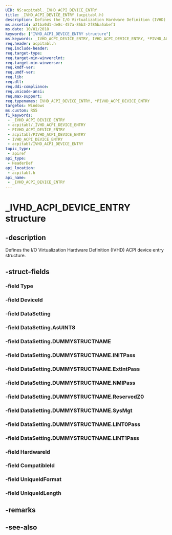 ```yaml
---
UID: NS:acpitabl._IVHD_ACPI_DEVICE_ENTRY
title: _IVHD_ACPI_DEVICE_ENTRY (acpitabl.h)
description: Defines the I/O Virtualization Hardware Definition (IVHD) ACPI device entry structure.
ms.assetid: a21ba0d1-de8c-457a-86b3-2f85ba5abef1
ms.date: 10/01/2018
keywords: ["IVHD_ACPI_DEVICE_ENTRY structure"]
ms.keywords: _IVHD_ACPI_DEVICE_ENTRY, IVHD_ACPI_DEVICE_ENTRY, *PIVHD_ACPI_DEVICE_ENTRY,
req.header: acpitabl.h
req.include-header: 
req.target-type: 
req.target-min-winverclnt: 
req.target-min-winversvr: 
req.kmdf-ver: 
req.umdf-ver: 
req.lib: 
req.dll: 
req.ddi-compliance: 
req.unicode-ansi: 
req.max-support: 
req.typenames: IVHD_ACPI_DEVICE_ENTRY, *PIVHD_ACPI_DEVICE_ENTRY
targetos: Windows
ms.custom: RS5
f1_keywords:
 - _IVHD_ACPI_DEVICE_ENTRY
 - acpitabl/_IVHD_ACPI_DEVICE_ENTRY
 - PIVHD_ACPI_DEVICE_ENTRY
 - acpitabl/PIVHD_ACPI_DEVICE_ENTRY
 - IVHD_ACPI_DEVICE_ENTRY
 - acpitabl/IVHD_ACPI_DEVICE_ENTRY
topic_type:
 - apiref
api_type:
 - HeaderDef
api_location:
 - acpitabl.h
api_name:
 - _IVHD_ACPI_DEVICE_ENTRY
---
```


# _IVHD_ACPI_DEVICE_ENTRY structure


## -description

Defines the I/O Virtualization Hardware Definition (IVHD) ACPI device entry structure.

## -struct-fields

### -field Type

### -field DeviceId

### -field DataSetting

### -field DataSetting.AsUINT8

### -field DataSetting.DUMMYSTRUCTNAME

### -field DataSetting.DUMMYSTRUCTNAME.INITPass

### -field DataSetting.DUMMYSTRUCTNAME.ExtIntPass

### -field DataSetting.DUMMYSTRUCTNAME.NMIPass

### -field DataSetting.DUMMYSTRUCTNAME.ReservedZ0

### -field DataSetting.DUMMYSTRUCTNAME.SysMgt

### -field DataSetting.DUMMYSTRUCTNAME.LINT0Pass

### -field DataSetting.DUMMYSTRUCTNAME.LINT1Pass

### -field HardwareId

### -field CompatibleId

### -field UniqueIdFormat

### -field UniqueIdLength

## -remarks

## -see-also


